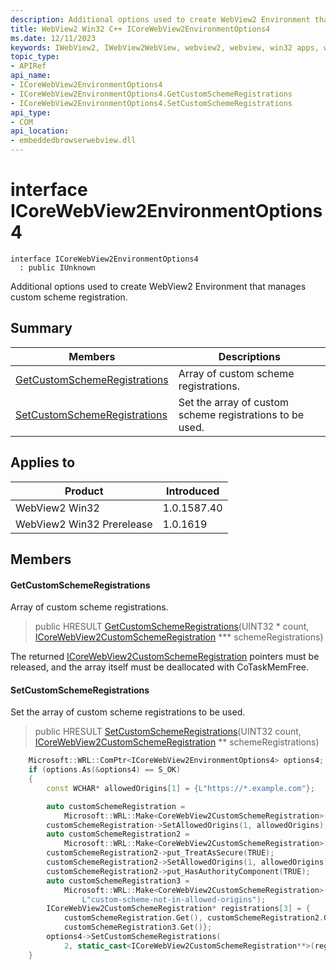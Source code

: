 ```yaml
---
description: Additional options used to create WebView2 Environment that manages custom scheme registration.
title: WebView2 Win32 C++ ICoreWebView2EnvironmentOptions4
ms.date: 12/11/2023
keywords: IWebView2, IWebView2WebView, webview2, webview, win32 apps, win32, edge, ICoreWebView2, ICoreWebView2Controller, browser control, edge html, ICoreWebView2EnvironmentOptions4
topic_type: 
- APIRef
api_name:
- ICoreWebView2EnvironmentOptions4
- ICoreWebView2EnvironmentOptions4.GetCustomSchemeRegistrations
- ICoreWebView2EnvironmentOptions4.SetCustomSchemeRegistrations
api_type:
- COM
api_location:
- embeddedbrowserwebview.dll
---
```


# interface ICoreWebView2EnvironmentOptions4

```
interface ICoreWebView2EnvironmentOptions4
  : public IUnknown
```

Additional options used to create WebView2 Environment that manages custom scheme registration.

## Summary

 Members                        | Descriptions
--------------------------------|---------------------------------------------
[GetCustomSchemeRegistrations](#getcustomschemeregistrations) | Array of custom scheme registrations.
[SetCustomSchemeRegistrations](#setcustomschemeregistrations) | Set the array of custom scheme registrations to be used.

## Applies to

Product                         | Introduced
--------------------------------|---------------------------------------------
WebView2 Win32            |    1.0.1587.40
WebView2 Win32 Prerelease |    1.0.1619

## Members

#### GetCustomSchemeRegistrations

Array of custom scheme registrations.

> public HRESULT [GetCustomSchemeRegistrations](#getcustomschemeregistrations)(UINT32 * count, [ICoreWebView2CustomSchemeRegistration](icorewebview2customschemeregistration.md) *** schemeRegistrations)

The returned [ICoreWebView2CustomSchemeRegistration](icorewebview2customschemeregistration.md) pointers must be released, and the array itself must be deallocated with CoTaskMemFree.

#### SetCustomSchemeRegistrations

Set the array of custom scheme registrations to be used.

> public HRESULT [SetCustomSchemeRegistrations](#setcustomschemeregistrations)(UINT32 count, [ICoreWebView2CustomSchemeRegistration](icorewebview2customschemeregistration.md) ** schemeRegistrations)

```cpp
    Microsoft::WRL::ComPtr<ICoreWebView2EnvironmentOptions4> options4;
    if (options.As(&options4) == S_OK)
    {
        const WCHAR* allowedOrigins[1] = {L"https://*.example.com"};

        auto customSchemeRegistration =
            Microsoft::WRL::Make<CoreWebView2CustomSchemeRegistration>(L"custom-scheme");
        customSchemeRegistration->SetAllowedOrigins(1, allowedOrigins);
        auto customSchemeRegistration2 =
            Microsoft::WRL::Make<CoreWebView2CustomSchemeRegistration>(L"wv2rocks");
        customSchemeRegistration2->put_TreatAsSecure(TRUE);
        customSchemeRegistration2->SetAllowedOrigins(1, allowedOrigins);
        customSchemeRegistration2->put_HasAuthorityComponent(TRUE);
        auto customSchemeRegistration3 =
            Microsoft::WRL::Make<CoreWebView2CustomSchemeRegistration>(
                L"custom-scheme-not-in-allowed-origins");
        ICoreWebView2CustomSchemeRegistration* registrations[3] = {
            customSchemeRegistration.Get(), customSchemeRegistration2.Get(),
            customSchemeRegistration3.Get()};
        options4->SetCustomSchemeRegistrations(
            2, static_cast<ICoreWebView2CustomSchemeRegistration**>(registrations));
    }
```

